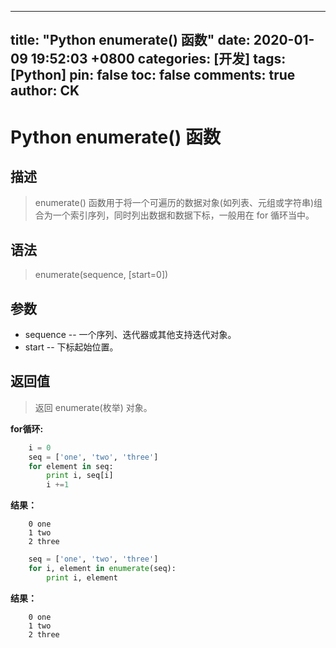 ---
title: "Python enumerate() 函数"
date: 2020-01-09 19:52:03 +0800
categories: [开发]
tags: [Python]
pin: false
toc: false
comments: true
author: CK
-----

# Python enumerate() 函数

## 描述

> enumerate() 函数用于将一个可遍历的数据对象(如列表、元组或字符串)组合为一个索引序列，同时列出数据和数据下标，一般用在 for 循环当中。

## 语法

> enumerate(sequence, [start=0])

## 参数

- sequence -- 一个序列、迭代器或其他支持迭代对象。
- start -- 下标起始位置。

## 返回值

> 返回 enumerate(枚举) 对象。

**for循环:**

```python
    i = 0
    seq = ['one', 'two', 'three']
    for element in seq:
        print i, seq[i]
        i +=1
```

**结果：**

``` text
    0 one
    1 two
    2 three
```

```python
    seq = ['one', 'two', 'three']
    for i, element in enumerate(seq):
        print i, element
```

**结果：**

``` text
    0 one
    1 two
    2 three
```
